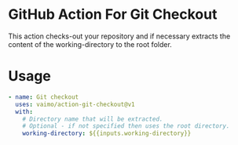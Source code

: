 # GitHub Action For Git Checkout

This action checks-out your repository and if necessary extracts the content of the working-directory to the root folder.

# Usage

```yaml
- name: Git checkout
  uses: vaimo/action-git-checkout@v1
  with:
    # Directory name that will be extracted. 
    # Optional - if not specified then uses the root directory. 
    working-directory: ${{inputs.working-directory}}
```
